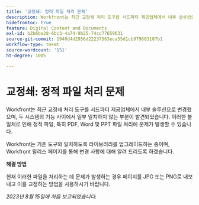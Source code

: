 ```yaml
---
title: '교정쇄: 정적 파일 처리 문제'
description: Workfront는 최근 교정쇄 처리 도구를 서드파티 제공업체에서 내부 솔루션으로 변경했으며, 두 시스템의 기능 사이에서 일부 일치하지 않는 부분이 발견되었습니다. 이러한 불일치로 인해 정적 파일, 특히 PDF, Word 및 PPT 파일 처리에 문제가 발생할 수 있습니다. 해결 방법을 사용할 수 있습니다.
hidefromtoc: true
feature: Digital Content and Documents
exl-id: b2b6ba28-6bc3-4a74-9b25-74cc77659631
source-git-commit: 1940d4d2956d22237563eca55d1cb979603187b1
workflow-type: tm+mt
source-wordcount: '151'
ht-degree: 100%

---
```


# 교정쇄: 정적 파일 처리 문제

<!--WF and WFP TOCs-->

Workfront는 최근 교정쇄 처리 도구를 서드파티 제공업체에서 내부 솔루션으로 변경했으며, 두 시스템의 기능 사이에서 일부 일치하지 않는 부분이 발견되었습니다. 이러한 불일치로 인해 정적 파일, 특히 PDF, Word 및 PPT 파일 처리에 문제가 발생할 수 있습니다.

Workfront는 기존 도구와 일치하도록 라이브러리를 업그레이드하는 중이며, Workfront 릴리스 페이지를 통해 변경 사항에 대해 알려 드리도록 하겠습니다.

**해결 방법**

현재 이러한 파일을 처리하는 데 문제가 발생하는 경우 페이지를 JPG 또는 PNG로 내보내고 이를 교정하는 방법을 사용하시기 바랍니다.

_2023년 8월 15일에 처음 보고되었습니다._

<!--CHECK ME - NO VIEWS APRIL-JUNE 2025-->

